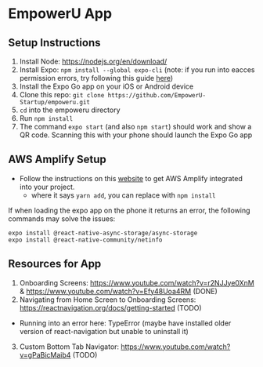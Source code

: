 # EmpowerU App
  
## Setup Instructions

 1. Install Node:  https://nodejs.org/en/download/
 2. Install Expo: `npm install --global expo-cli` (note: if you run into eacces permission errors, try following this guide [here](https://docs.npmjs.com/resolving-eacces-permissions-errors-when-installing-packages-globally))
 3. Install the Expo Go app on your iOS or Android device
 4. Clone this repo: `git clone https://github.com/EmpowerU-Startup/empoweru.git`
 5. `cd` into the empoweru directory
 6. Run `npm install`
 7. The command `expo start` (and also `npm start`) should work and show a QR code. Scanning this with your phone should launch the Expo Go app

## AWS Amplify Setup
 - Follow the instructions on this [website](https://dzone.com/articles/a-complete-guide-for-integrating-aws-amplify-to-re) to get AWS Amplify integrated into your project. 
	 - where it says `yarn add`, you can replace with `npm install`

If when loading the expo app on the phone it returns an error, the following commands may solve the issues:

	expo install @react-native-async-storage/async-storage
    expo install @react-native-community/netinfo

## Resources for App

1. Onboarding Screens: https://www.youtube.com/watch?v=r2NJJye0XnM & https://www.youtube.com/watch?v=Efy48Uoa4RM (DONE)
2. Navigating from Home Screen to Onboarding Screens: https://reactnavigation.org/docs/getting-started (TODO)
* Running into an error here: TypeError (maybe have installed older version of react-navigation but unable to uninstall it)
3. Custom Bottom Tab Navigator: https://www.youtube.com/watch?v=gPaBicMaib4 (TODO)
